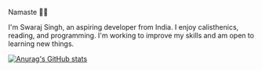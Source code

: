 Namaste 🙏🏻 

I'm Swaraj Singh, an aspiring developer from India. I enjoy calisthenics, reading, and programming. I'm working to improve my skills and am open to learning new things.

[![Anurag's GitHub stats](https://github-readme-stats.vercel.app/api?username=Swaraj-Singh-30)](https://github.com/anuraghazra/github-readme-stats)


